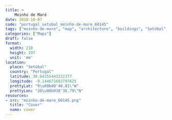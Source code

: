 ```yaml
---
title: > 
    Moinho de Maré
date: 2018-10-07
code: "portugal_setubal_moinho-de-mare_60145"
tags: ["moinho-de-mare", "map", "architecture", "buildings", "Setúbal", "Portugal"]
categories: ["Maps"]
draft: false
format:
  width: 210
  height: 297
  unit: 'mm'
location:
  place: "Setúbal"
  country: "Portugal"
  latitude: 38.64355443222377
  longitude: -9.144671682797625
  prettyLat: "9\u00b08'40.81\"W"
  prettyLon: "38\u00b038'36.79\"N"
resources:
- src: "moinho-de-mare_60145.png"
  title: "Cover"
  name: cover
---
```


